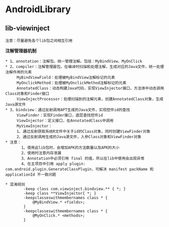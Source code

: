 # AndroidLibrary #

## lib-viewinject ##

    注意：尽量避免各个lib包之间相互引用

**注解管理器机制**

    * 1、annotation：注解包，统一管理注解。包括：MyBindView、MyOnClick
    * 2、compiler：注解管理器包，在编译时扫描和处理注解，生成对应的Java文件，统一处理注解作用的元素
         MyBindViewField：处理被MyBindView注解标记的元素
         MyOnclickMethod：处理被MyOnclickMethod注解标记的元素
         AnnotatedClass：动态构建Java代码，实现ViewInjector接口，方法体中动态调用Class对象和Finder接口
         ViewInjectProcessor：处理扫描到的注解元素，创建AnnotatedClass对象，生成Java源文件
    * 3、bindview：通过反射调用APT生成的Java文件，实现控件id的查找
         ViewFinder：实现Finder接口，底层查找控件id
         ViewInjector：定义接口，在AnnotatedClass中调用
         MyViewInjector：
		 1、通过反射获取系统R文件中关于id的Class对象，同时创建ViewFinder对象
		 2、通过反射调用生成的Java源文件，入参Class对象和ViewFinder对象
    * 注意：
           1、使用此lib包时，会增加APK的方法数量以及APK的大小
           2、使用时注意内存泄漏
           3、Annotation中必须引用 final 的值，所以在lib中使用会出现异常
           4、在主项目中引用 apply plugin: com.android.plugin.GenerateClassPlugin，可解决 manifest packName 和 applicationId 不一致问题

    * 混淆规则
            -keep class com.viewinject.bindview.** { *; }
            -keep class **ViewInjector{ *; }
            -keepclasseswithmembernames class * {
                @MyBindView.* <fields>;
            }
            -keepclasseswithmembernames class * {
                @MyOnClick.* <methods>;
            }